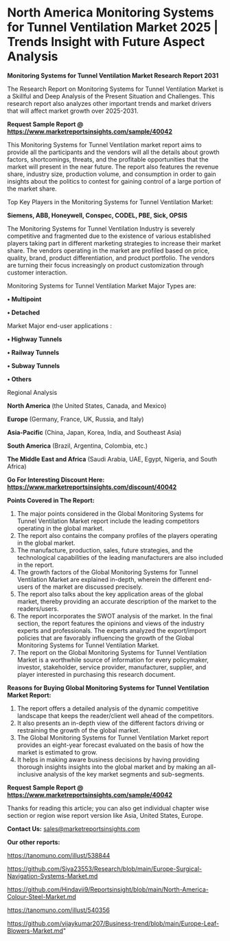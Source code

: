# North America Monitoring Systems for Tunnel Ventilation Market 2025 | Trends Insight with Future Aspect Analysis

<strong>Monitoring Systems for Tunnel Ventilation Market Research Report 2031</strong>

The Research Report on Monitoring Systems for Tunnel Ventilation Market is a Skillful and Deep Analysis of the Present Situation and Challenges. This research report also analyzes other important trends and market drivers that will affect market growth over 2025-2031.

<strong>Request Sample Report @ <a href=https://www.marketreportsinsights.com/sample/40042>https://www.marketreportsinsights.com/sample/40042</a></strong>

This Monitoring Systems for Tunnel Ventilation market report aims to provide all the participants and the vendors will all the details about growth factors, shortcomings, threats, and the profitable opportunities that the market will present in the near future. The report also features the revenue share, industry size, production volume, and consumption in order to gain insights about the politics to contest for gaining control of a large portion of the market share.

Top Key Players in the Monitoring Systems for Tunnel Ventilation Market:

<strong>Siemens, ABB, Honeywell, Conspec, CODEL, PBE, Sick, OPSIS</strong>

The Monitoring Systems for Tunnel Ventilation Industry is severely competitive and fragmented due to the existence of various established players taking part in different marketing strategies to increase their market share. The vendors operating in the market are profiled based on price, quality, brand, product differentiation, and product portfolio. The vendors are turning their focus increasingly on product customization through customer interaction.

Monitoring Systems for Tunnel Ventilation Market Major Types are:

<strong>•  Multipoint

•  Detached</strong>

Market Major end-user applications :

<strong>•  Highway Tunnels

•  Railway Tunnels

•  Subway Tunnels

•  Others</strong>

Regional Analysis

</u><strong><b>North America</b></strong> (the United States, Canada, and Mexico)

<strong><b>Europe </b></strong>(Germany, France, UK, Russia, and Italy)

<strong><b>Asia-Pacific</b></strong> (China, Japan, Korea, India, and Southeast Asia)

<strong><b>South America</b></strong> (Brazil, Argentina, Colombia, etc.)

<strong><b>The Middle East and Africa</b></strong> (Saudi Arabia, UAE, Egypt, Nigeria, and South Africa)

<strong>Go For Interesting Discount Here: <a href=https://www.marketreportsinsights.com/discount/40042>https://www.marketreportsinsights.com/discount/40042</a></strong>

<strong>Points Covered in The Report:</strong>
<ol>
  <li>The major points considered in the Global Monitoring Systems for Tunnel Ventilation Market report include the leading competitors operating in the global market.</li>
  <li>The report also contains the company profiles of the players operating in the global market.</li>
  <li>The manufacture, production, sales, future strategies, and the technological capabilities of the leading manufacturers are also included in the report.</li>
  <li>The growth factors of the Global Monitoring Systems for Tunnel Ventilation Market are explained in-depth, wherein the different end-users of the market are discussed precisely.</li>
  <li>The report also talks about the key application areas of the global market, thereby providing an accurate description of the market to the readers/users.</li>
  <li>The report incorporates the SWOT analysis of the market. In the final section, the report features the opinions and views of the industry experts and professionals. The experts analyzed the export/import policies that are favorably influencing the growth of the Global Monitoring Systems for Tunnel Ventilation Market.</li>
  <li>The report on the Global Monitoring Systems for Tunnel Ventilation Market is a worthwhile source of information for every policymaker, investor, stakeholder, service provider, manufacturer, supplier, and player interested in purchasing this research document.</li>
</ol>
<strong>Reasons for Buying Global Monitoring Systems for Tunnel Ventilation Market Report:</strong>

<ol>
  <li>The report offers a detailed analysis of the dynamic competitive landscape that keeps the reader/client well ahead of the competitors.</li>
  <li>It also presents an in-depth view of the different factors driving or restraining the growth of the global market.</li>
  <li>The Global Monitoring Systems for Tunnel Ventilation Market report provides an eight-year forecast evaluated on the basis of how the market is estimated to grow.</li>
  <li>It helps in making aware business decisions by having providing thorough insights insights into the global market and by making an all-inclusive analysis of the key market segments and sub-segments.</li>
</ol>
<strong>Request Sample Report @ <a href=https://www.marketreportsinsights.com/sample/40042>https://www.marketreportsinsights.com/sample/40042</a></strong>


Thanks for reading this article; you can also get individual chapter wise section or region wise report version like Asia, United States, Europe.

<strong>Contact Us:</strong>
sales@marketreportsinsights.com

<strong>Our other reports:</strong>

<a href=https://tanomuno.com/illust/538844>https://tanomuno.com/illust/538844</a>

<a href=https://github.com/Siya23553/Research/blob/main/Europe-Surgical-Navigation-Systems-Market.md>https://github.com/Siya23553/Research/blob/main/Europe-Surgical-Navigation-Systems-Market.md</a>

<a href=https://github.com/Hindavii9/Reportsinsight/blob/main/North-America-Colour-Steel-Market.md>https://github.com/Hindavii9/Reportsinsight/blob/main/North-America-Colour-Steel-Market.md</a>

<a href=https://tanomuno.com/illust/540356>https://tanomuno.com/illust/540356</a>

<a href=https://github.com/vijaykumar207/Business-trend/blob/main/Europe-Leaf-Blowers-Market.md>https://github.com/vijaykumar207/Business-trend/blob/main/Europe-Leaf-Blowers-Market.md</a>"
